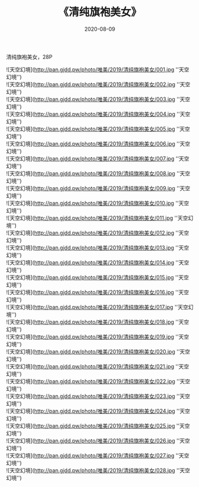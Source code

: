 ﻿---
layout: post
title:  《清纯旗袍美女》
date:   2020-08-09
img: http://pan.gjdd.pw/photo/唯美/2019/清纯旗袍美女/000.jpg
categories: [美女, 清纯, 唯美]
---

清纯旗袍美女，28P



![天空幻境](http://pan.gjdd.pw/photo/唯美/2019/清纯旗袍美女/001.jpg ''天空幻境'') <br>
![天空幻境](http://pan.gjdd.pw/photo/唯美/2019/清纯旗袍美女/002.jpg ''天空幻境'') <br>
![天空幻境](http://pan.gjdd.pw/photo/唯美/2019/清纯旗袍美女/003.jpg ''天空幻境'') <br>
![天空幻境](http://pan.gjdd.pw/photo/唯美/2019/清纯旗袍美女/004.jpg ''天空幻境'') <br>
![天空幻境](http://pan.gjdd.pw/photo/唯美/2019/清纯旗袍美女/005.jpg ''天空幻境'') <br>
![天空幻境](http://pan.gjdd.pw/photo/唯美/2019/清纯旗袍美女/006.jpg ''天空幻境'') <br>
![天空幻境](http://pan.gjdd.pw/photo/唯美/2019/清纯旗袍美女/007.jpg ''天空幻境'') <br>
![天空幻境](http://pan.gjdd.pw/photo/唯美/2019/清纯旗袍美女/008.jpg ''天空幻境'') <br>
![天空幻境](http://pan.gjdd.pw/photo/唯美/2019/清纯旗袍美女/009.jpg ''天空幻境'') <br>
![天空幻境](http://pan.gjdd.pw/photo/唯美/2019/清纯旗袍美女/010.jpg ''天空幻境'') <br>
![天空幻境](http://pan.gjdd.pw/photo/唯美/2019/清纯旗袍美女/011.jpg ''天空幻境'') <br>
![天空幻境](http://pan.gjdd.pw/photo/唯美/2019/清纯旗袍美女/012.jpg ''天空幻境'') <br>
![天空幻境](http://pan.gjdd.pw/photo/唯美/2019/清纯旗袍美女/013.jpg ''天空幻境'') <br>
![天空幻境](http://pan.gjdd.pw/photo/唯美/2019/清纯旗袍美女/014.jpg ''天空幻境'') <br>
![天空幻境](http://pan.gjdd.pw/photo/唯美/2019/清纯旗袍美女/015.jpg ''天空幻境'') <br>
![天空幻境](http://pan.gjdd.pw/photo/唯美/2019/清纯旗袍美女/016.jpg ''天空幻境'') <br>
![天空幻境](http://pan.gjdd.pw/photo/唯美/2019/清纯旗袍美女/017.jpg ''天空幻境'') <br>
![天空幻境](http://pan.gjdd.pw/photo/唯美/2019/清纯旗袍美女/018.jpg ''天空幻境'') <br>
![天空幻境](http://pan.gjdd.pw/photo/唯美/2019/清纯旗袍美女/019.jpg ''天空幻境'') <br>
![天空幻境](http://pan.gjdd.pw/photo/唯美/2019/清纯旗袍美女/020.jpg ''天空幻境'') <br>
![天空幻境](http://pan.gjdd.pw/photo/唯美/2019/清纯旗袍美女/021.jpg ''天空幻境'') <br>
![天空幻境](http://pan.gjdd.pw/photo/唯美/2019/清纯旗袍美女/022.jpg ''天空幻境'') <br>
![天空幻境](http://pan.gjdd.pw/photo/唯美/2019/清纯旗袍美女/023.jpg ''天空幻境'') <br>
![天空幻境](http://pan.gjdd.pw/photo/唯美/2019/清纯旗袍美女/024.jpg ''天空幻境'') <br>
![天空幻境](http://pan.gjdd.pw/photo/唯美/2019/清纯旗袍美女/025.jpg ''天空幻境'') <br>
![天空幻境](http://pan.gjdd.pw/photo/唯美/2019/清纯旗袍美女/026.jpg ''天空幻境'') <br>
![天空幻境](http://pan.gjdd.pw/photo/唯美/2019/清纯旗袍美女/027.jpg ''天空幻境'') <br>
![天空幻境](http://pan.gjdd.pw/photo/唯美/2019/清纯旗袍美女/028.jpg ''天空幻境'') <br>